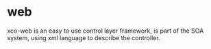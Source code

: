 # web
xco-web is an easy to use control layer framework, is part of the SOA system, using xml language to describe the controller.
